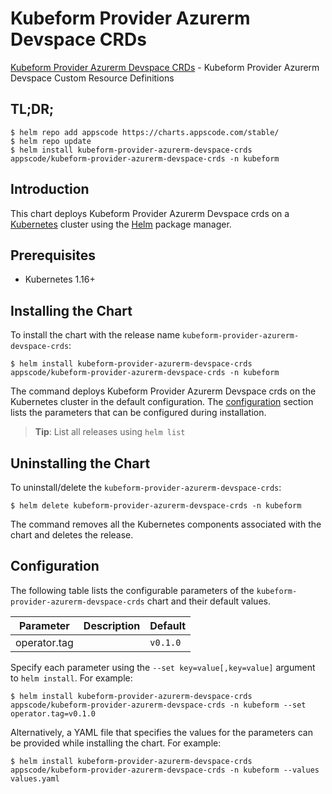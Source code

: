 # Kubeform Provider Azurerm Devspace CRDs

[Kubeform Provider Azurerm Devspace CRDs](https://github.com/kubeform) - Kubeform Provider Azurerm Devspace Custom Resource Definitions

## TL;DR;

```console
$ helm repo add appscode https://charts.appscode.com/stable/
$ helm repo update
$ helm install kubeform-provider-azurerm-devspace-crds appscode/kubeform-provider-azurerm-devspace-crds -n kubeform
```

## Introduction

This chart deploys Kubeform Provider Azurerm Devspace crds on a [Kubernetes](http://kubernetes.io) cluster using the [Helm](https://helm.sh) package manager.

## Prerequisites

- Kubernetes 1.16+

## Installing the Chart

To install the chart with the release name `kubeform-provider-azurerm-devspace-crds`:

```console
$ helm install kubeform-provider-azurerm-devspace-crds appscode/kubeform-provider-azurerm-devspace-crds -n kubeform
```

The command deploys Kubeform Provider Azurerm Devspace crds on the Kubernetes cluster in the default configuration. The [configuration](#configuration) section lists the parameters that can be configured during installation.

> **Tip**: List all releases using `helm list`

## Uninstalling the Chart

To uninstall/delete the `kubeform-provider-azurerm-devspace-crds`:

```console
$ helm delete kubeform-provider-azurerm-devspace-crds -n kubeform
```

The command removes all the Kubernetes components associated with the chart and deletes the release.

## Configuration

The following table lists the configurable parameters of the `kubeform-provider-azurerm-devspace-crds` chart and their default values.

|  Parameter   | Description | Default  |
|--------------|-------------|----------|
| operator.tag |             | `v0.1.0` |


Specify each parameter using the `--set key=value[,key=value]` argument to `helm install`. For example:

```console
$ helm install kubeform-provider-azurerm-devspace-crds appscode/kubeform-provider-azurerm-devspace-crds -n kubeform --set operator.tag=v0.1.0
```

Alternatively, a YAML file that specifies the values for the parameters can be provided while
installing the chart. For example:

```console
$ helm install kubeform-provider-azurerm-devspace-crds appscode/kubeform-provider-azurerm-devspace-crds -n kubeform --values values.yaml
```
